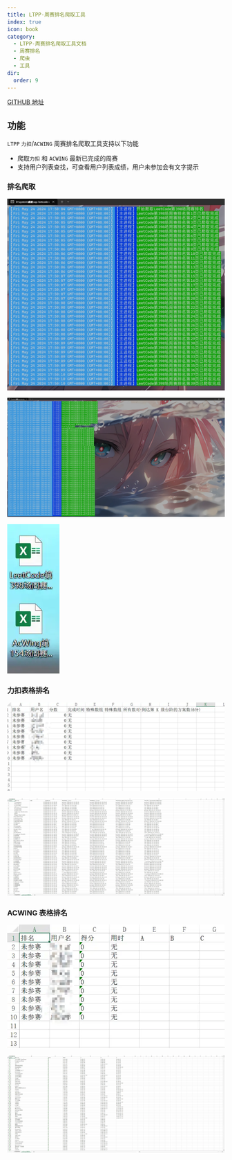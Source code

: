 ```yaml
---
title: LTPP-周赛排名爬取工具
index: true
icon: book
category:
  - LTPP-周赛排名爬取工具文档
  - 周赛排名
  - 爬虫
  - 工具
dir:
  order: 9
---
```


<Share colorful />
<Catalog />

[GITHUB 地址](https://github.com/ltpp-universe/LeetcodeAndAcwingRank)

## 功能

`LTPP` `力扣`/`ACWING` 周赛排名爬取工具支持以下功能

- 爬取`力扣` 和 `ACWING` 最新已完成的周赛
- 支持用户列表查找，可查看用户列表成绩，用户未参加会有文字提示

### 排名爬取

![](markdown-images/image.png)

![](markdown-images/image-1.png)

![](markdown-images/image-2.png)

### 力扣表格排名

![](markdown-images/image-3.png)

![](markdown-images/image-4.png)

### ACWING 表格排名

![](markdown-images/image-5.png)

![](markdown-images/image-6.png)

<Bottom />
